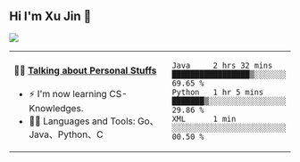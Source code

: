 
## Hi I'm Xu Jin 👋
![](https://komarev.com/ghpvc/?username=jiayouxujin&color=brightgreen&label=PROFILE+VIEWS)



<table align="center">
<tr>
<td valign="top" width="60%">

#### 🏋️‍♀️ <a href="https://github.com/jiayouxujin" target="_blank">Talking about Personal Stuffs</a>
<!-- recent_releases starts -->

- ⚡  I'm now learning CS-Knowledges.  
- 🏊‍♂️ Languages and Tools: Go、Java、Python、C
<!-- recent_releases ends -->
</td>
<td>
 
<!--START_SECTION:waka-->

```text
Java     2 hrs 32 mins   █████████████████▒░░░░░░░   69.65 %
Python   1 hr 5 mins     ███████▒░░░░░░░░░░░░░░░░░   29.86 %
XML      1 min           ░░░░░░░░░░░░░░░░░░░░░░░░░   00.50 %
```

<!--END_SECTION:waka-->
 
</td>
</tr>
</table>





